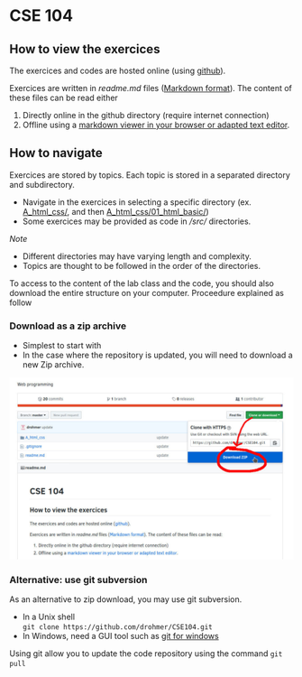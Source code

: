 # CSE 104

## How to view the exercices

The exercices and codes are hosted online (using [github](https://github.com/)).

Exercices are written in _readme.md_ files ([Markdown format](https://github.com/adam-p/markdown-here/wiki/Markdown-Cheatsheet)). The content of these files can be read either
1. Directly online in the github directory (require internet connection)
2. Offline using a [markdown viewer in your browser or adapted text editor](https://imagecomputing.net/damien.rohmer/teaching/general/markdown_viewer/index.html).

## How to navigate

Exercices are stored by topics. Each topic is stored in a separated directory and subdirectory.
* Navigate in the exercices in selecting a specific directory (ex. [A_html_css/](A_html_css/), and then [A_html_css/01_html_basic/](A_html_css/01_html_basic/))
* Some exercices may be provided as code in _/src/_ directories.

_Note_ 
* Different directories may have varying length and complexity.
* Topics are thought to be followed in the order of the directories.

To access to the content of the lab class and the code, you should also download the entire structure on your computer. Proceedure explained as follow


### Download as a zip archive

* Simplest to start with
* In the case where the repository is updated, you will need to download a new Zip archive.

![](.pics/download_zip.jpg)


### Alternative: use git subversion

As an alternative to zip download, you may use git subversion.
* In a Unix shell <br>
`git clone https://github.com/drohmer/CSE104.git`
* In Windows, need a GUI tool such as [git for windows](https://gitforwindows.org/)

Using git allow you to update the code repository using the command
`git pull`
